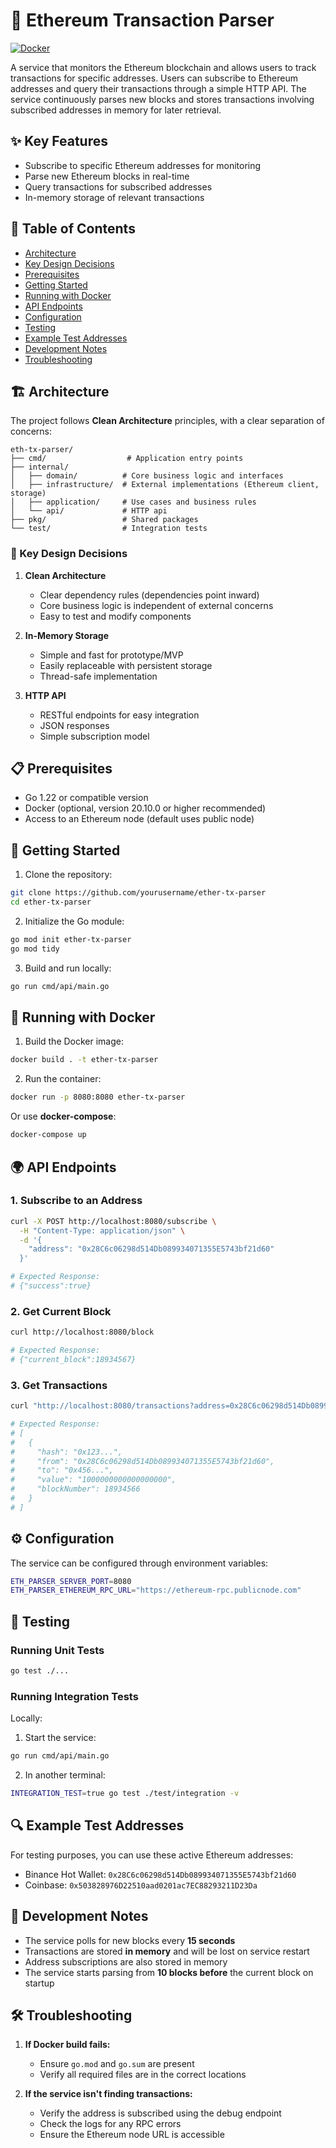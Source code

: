 # 🚀 Ethereum Transaction Parser

[![Docker](https://img.shields.io/badge/Docker-Supported-blue)](https://www.docker.com/)

A service that monitors the Ethereum blockchain and allows users to track transactions for specific addresses. Users can subscribe to Ethereum addresses and query their transactions through a simple HTTP API. The service continuously parses new blocks and stores transactions involving subscribed addresses in memory for later retrieval.

## ✨ Key Features

- Subscribe to specific Ethereum addresses for monitoring
- Parse new Ethereum blocks in real-time
- Query transactions for subscribed addresses
- In-memory storage of relevant transactions

## 📖 Table of Contents
- [Architecture](#architecture)
- [Key Design Decisions](#-key-design-decisions)
- [Prerequisites](#-prerequisites)
- [Getting Started](#-getting-started)
- [Running with Docker](#-running-with-docker)
- [API Endpoints](#-api-endpoints)
- [Configuration](#-configuration)
- [Testing](#-testing)
- [Example Test Addresses](#-example-test-addresses)
- [Development Notes](#-development-notes)
- [Troubleshooting](#-troubleshooting)

## 🏗️ Architecture

The project follows **Clean Architecture** principles, with a clear separation of concerns:

```
eth-tx-parser/
├── cmd/                  # Application entry points
├── internal/            
│   ├── domain/          # Core business logic and interfaces
│   ├── infrastructure/  # External implementations (Ethereum client, storage)
│   ├── application/     # Use cases and business rules
│   └── api/             # HTTP api 
├── pkg/                 # Shared packages
└── test/                # Integration tests
```

### 🔑 Key Design Decisions

1. **Clean Architecture**
    - Clear dependency rules (dependencies point inward)
    - Core business logic is independent of external concerns
    - Easy to test and modify components

2. **In-Memory Storage**
    - Simple and fast for prototype/MVP
    - Easily replaceable with persistent storage
    - Thread-safe implementation

3. **HTTP API**
    - RESTful endpoints for easy integration
    - JSON responses
    - Simple subscription model

## 📋 Prerequisites

- Go 1.22 or compatible version
- Docker (optional, version 20.10.0 or higher recommended)
- Access to an Ethereum node (default uses public node)

## 🚀 Getting Started

1. Clone the repository:
```bash
git clone https://github.com/yourusername/ether-tx-parser
cd ether-tx-parser
```

2. Initialize the Go module:
```bash
go mod init ether-tx-parser
go mod tidy
```

3. Build and run locally:
```bash
go run cmd/api/main.go
```

## 🐳 Running with Docker

1. Build the Docker image:
```bash
docker build . -t ether-tx-parser
```

2. Run the container:
```bash
docker run -p 8080:8080 ether-tx-parser
```

Or use **docker-compose**:
```bash
docker-compose up
```

## 🌍 API Endpoints

### 1. Subscribe to an Address
```bash
curl -X POST http://localhost:8080/subscribe \
  -H "Content-Type: application/json" \
  -d '{
    "address": "0x28C6c06298d514Db089934071355E5743bf21d60"
  }'

# Expected Response:
# {"success":true}
```

### 2. Get Current Block
```bash
curl http://localhost:8080/block

# Expected Response:
# {"current_block":18934567}
```

### 3. Get Transactions
```bash
curl "http://localhost:8080/transactions?address=0x28C6c06298d514Db089934071355E5743bf21d60"

# Expected Response:
# [
#   {
#     "hash": "0x123...",
#     "from": "0x28C6c06298d514Db089934071355E5743bf21d60",
#     "to": "0x456...",
#     "value": "1000000000000000000",
#     "blockNumber": 18934566
#   }
# ]
```

## ⚙️ Configuration

The service can be configured through environment variables:

```bash
ETH_PARSER_SERVER_PORT=8080
ETH_PARSER_ETHEREUM_RPC_URL="https://ethereum-rpc.publicnode.com"
```

## 🧪 Testing

### Running Unit Tests
```bash
go test ./...
```

### Running Integration Tests

Locally:
1. Start the service:
```bash
go run cmd/api/main.go
```

2. In another terminal:
```bash
INTEGRATION_TEST=true go test ./test/integration -v
```

## 🔍 Example Test Addresses

For testing purposes, you can use these active Ethereum addresses:
- Binance Hot Wallet: `0x28C6c06298d514Db089934071355E5743bf21d60`
- Coinbase: `0x503828976D22510aad0201ac7EC88293211D23Da`

## 📌 Development Notes

- The service polls for new blocks every **15 seconds**
- Transactions are stored **in memory** and will be lost on service restart
- Address subscriptions are also stored in memory
- The service starts parsing from **10 blocks before** the current block on startup

## 🛠️ Troubleshooting

1. **If Docker build fails:**
    - Ensure `go.mod` and `go.sum` are present
    - Verify all required files are in the correct locations

2. **If the service isn't finding transactions:**
    - Verify the address is subscribed using the debug endpoint
    - Check the logs for any RPC errors
    - Ensure the Ethereum node URL is accessible

